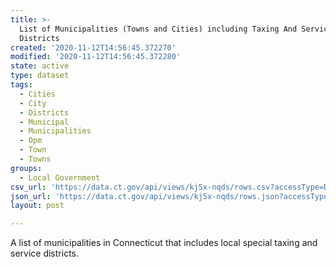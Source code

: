 ```yaml
---
title: >-
  List of Municipalities (Towns and Cities) including Taxing And Service
  Districts
created: '2020-11-12T14:56:45.372270'
modified: '2020-11-12T14:56:45.372280'
state: active
type: dataset
tags:
  - Cities
  - City
  - Districts
  - Municipal
  - Municipalities
  - Opm
  - Town
  - Towns
groups:
  - Local Government
csv_url: 'https://data.ct.gov/api/views/kj5x-nqds/rows.csv?accessType=DOWNLOAD'
json_url: 'https://data.ct.gov/api/views/kj5x-nqds/rows.json?accessType=DOWNLOAD'
layout: post

---
```

A list of municipalities in Connecticut that includes local special taxing and service districts.
